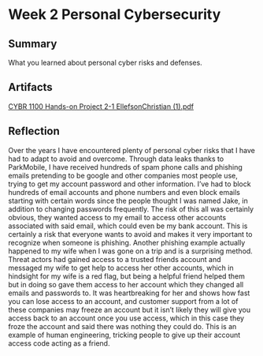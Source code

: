 # Week 2 Personal Cybersecurity

## Summary
What you learned about personal cyber risks and defenses.

## Artifacts
[CYBR 1100 Hands-on Project 2-1 EllefsonChristian (1).pdf](https://github.com/user-attachments/files/22055486/CYBR.1100.Hands-on.Project.2-1.EllefsonChristian.1.pdf)


## Reflection
Over the years I have encountered plenty of personal cyber risks that I have had to adapt to avoid and overcome. Through data leaks thanks to ParkMobile, I have received hundreds of spam phone calls and phishing emails pretending to be google and other companies most people use, trying to get my account password and other information. I’ve had to block hundreds of email accounts and phone numbers and even block emails starting with certain words since the people thought I was named Jake, in addition to changing passwords frequently. The risk of this all was certainly obvious, they wanted access to my email to access other accounts associated with said email, which could even be my bank account. This is certainly a risk that everyone wants to avoid and makes it very important to recognize when someone is phishing. Another phishing example actually happened to my wife when I was gone on a trip and is a surprising method. Threat actors had gained access to a trusted friends account and messaged my wife to get help to access her other accounts, which in hindsight for my wife is a red flag, but being a helpful friend helped them but in doing so gave them access to her account which they changed all emails and passwords to. It was heartbreaking for her and shows how fast you can lose access to an account, and customer support from a lot of these companies may freeze an account but it isn’t likely they will give you access back to an account once you use access, which in this case they froze the account and said there was nothing they could do. This is an example of human engineering, tricking people to give up their account access code acting as a friend. 
